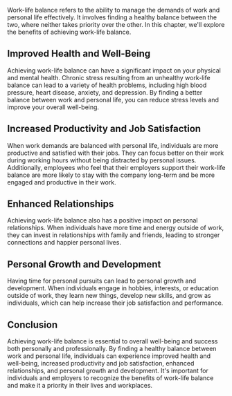 
Work-life balance refers to the ability to manage the demands of work and personal life effectively. It involves finding a healthy balance between the two, where neither takes priority over the other. In this chapter, we'll explore the benefits of achieving work-life balance.

Improved Health and Well-Being
------------------------------

Achieving work-life balance can have a significant impact on your physical and mental health. Chronic stress resulting from an unhealthy work-life balance can lead to a variety of health problems, including high blood pressure, heart disease, anxiety, and depression. By finding a better balance between work and personal life, you can reduce stress levels and improve your overall well-being.

Increased Productivity and Job Satisfaction
-------------------------------------------

When work demands are balanced with personal life, individuals are more productive and satisfied with their jobs. They can focus better on their work during working hours without being distracted by personal issues. Additionally, employees who feel that their employers support their work-life balance are more likely to stay with the company long-term and be more engaged and productive in their work.

Enhanced Relationships
----------------------

Achieving work-life balance also has a positive impact on personal relationships. When individuals have more time and energy outside of work, they can invest in relationships with family and friends, leading to stronger connections and happier personal lives.

Personal Growth and Development
-------------------------------

Having time for personal pursuits can lead to personal growth and development. When individuals engage in hobbies, interests, or education outside of work, they learn new things, develop new skills, and grow as individuals, which can help increase their job satisfaction and performance.

Conclusion
----------

Achieving work-life balance is essential to overall well-being and success both personally and professionally. By finding a healthy balance between work and personal life, individuals can experience improved health and well-being, increased productivity and job satisfaction, enhanced relationships, and personal growth and development. It's important for individuals and employers to recognize the benefits of work-life balance and make it a priority in their lives and workplaces.
